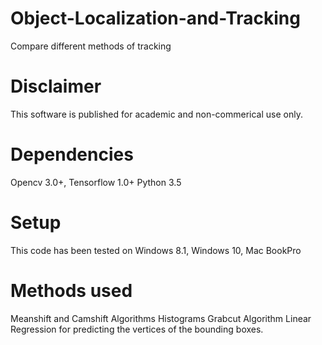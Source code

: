 # Object-Localization-and-Tracking
Compare different methods of tracking

# Disclaimer
This software is published for academic and non-commerical use only.

# Dependencies
Opencv 3.0+,
Tensorflow 1.0+
Python 3.5

# Setup
This code has been tested on Windows 8.1, Windows 10, Mac BookPro

# Methods used
Meanshift and Camshift Algorithms
Histograms
Grabcut Algorithm
Linear Regression for predicting the vertices of the bounding boxes.



